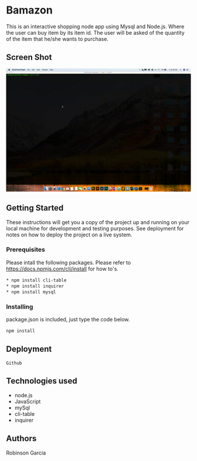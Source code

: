 # Bamazon

This is an interactive shopping node app using Mysql and Node.js. Where the user can buy item by its item id. The user will be asked of the quantity of the item that he/she wants to purchase.
## Screen Shot

![](out.gif)


## Getting Started

These instructions will get you a copy of the project up and running on your local machine for development and testing purposes. See deployment for notes on how to deploy the project on a live system.

### Prerequisites
Please intall the following packages.
Please refer to https://docs.npmjs.com/cli/install for how to's.

```
* npm install cli-table
* npm install inquirer
* npm install mysql
```

### Installing
package.json is included, just type the code below.

```
npm install
```


## Deployment

```
Github
```
## Technologies used

* node.js
* JavaScript
* mySql
* cli-table
* inquirer



## Authors

Robinson Garcia


